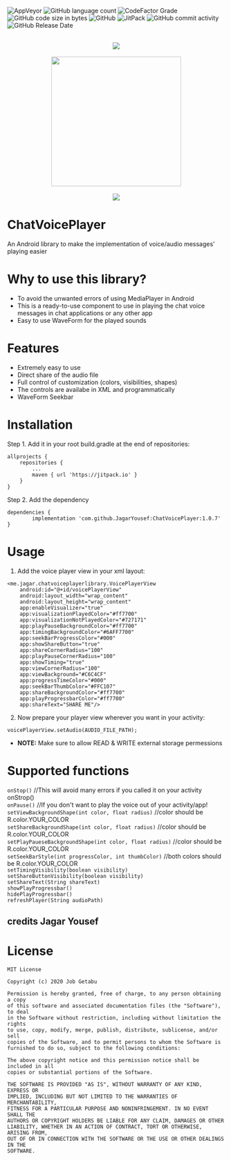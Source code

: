 ![AppVeyor](https://img.shields.io/appveyor/ci/JagarYousef/chatvoiceplayer) ![GitHub language count](https://img.shields.io/github/languages/count/JagarYousef/ChatVoicePlayer) ![CodeFactor Grade](https://img.shields.io/codefactor/grade/github/jagaryousef/chatvoiceplayer) ![GitHub code size in bytes](https://img.shields.io/github/languages/code-size/JagarYousef/ChatVoicePlayer) ![GitHub](https://img.shields.io/github/license/JagarYousef/ChatVoicePlayer)  ![JitPack](https://img.shields.io/jitpack/v/github/JagarYousef/ChatVoicePlayer) ![GitHub commit activity](https://img.shields.io/github/commit-activity/m/JagarYousef/ChatVoicePlayer) ![GitHub Release Date](https://img.shields.io/github/release-date/JagarYousef/ChatVoicePlayer)<br><br>
<p align="center">
  <img src="https://user-images.githubusercontent.com/41321155/56833705-e8f0c180-6877-11e9-88fb-36a3ee17f149.gif"><br><br>
  <img width="300" src="https://user-images.githubusercontent.com/41321155/64449466-a7570980-d0e8-11e9-8c45-02a53951763d.png"><br><br>
  <img src="https://user-images.githubusercontent.com/41321155/56834806-1b4fee00-687b-11e9-9694-e6ce3bc2a94d.png">
</p>


# ChatVoicePlayer
An Android library to make the implementation of voice/audio messages' playing easier

# Why to use this library? 
- To avoid the unwanted errors of using MediaPlayer in Android
- This is a ready-to-use component to use in playing the chat voice messages in chat applications or any other app
- Easy to use WaveForm for the played sounds

# Features
- Extremely easy to use
- Direct share of the audio file
- Full control of customization (colors, visibilities, shapes) 
- The controls are availabe in XML and programmatically
- WaveForm Seekbar



# Installation
Step 1. Add it in your root build.gradle at the end of repositories:

	allprojects {
		repositories {
			...
			maven { url 'https://jitpack.io' }
		}
	}
Step 2. Add the dependency

	dependencies {
	        implementation 'com.github.JagarYousef:ChatVoicePlayer:1.0.7'
	}

# Usage
1. Add the voice player view in your xml layout: 
```
<me.jagar.chatvoiceplayerlibrary.VoicePlayerView
    android:id="@+id/voicePlayerView"
    android:layout_width="wrap_content"
    android:layout_height="wrap_content"
    app:enableVisualizer="true"
    app:visualizationPlayedColor="#ff7700"
    app:visualizationNotPlayedColor="#727171"
    app:playPauseBackgroundColor="#ff7700"
    app:timingBackgroundColor="#6AFF7700"
    app:seekBarProgressColor="#000"
    app:showShareButton="true"
    app:shareCornerRadius="100"
    app:playPauseCornerRadius="100"
    app:showTiming="true"
    app:viewCornerRadius="100"
    app:viewBackground="#C6C4CF"
    app:progressTimeColor="#000"
    app:seekBarThumbColor="#FFC107"
    app:shareBackgroundColor="#ff7700"
    app:playProgressbarColor="#ff7700"
    app:shareText="SHARE ME"/>
```
2. Now prepare your player view wherever you want in your activity: 
```
voicePlayerView.setAudio(AUDIO_FILE_PATH);
```

* **NOTE:** Make sure to allow READ & WRITE external storage permessions

# Supported functions

`onStop()` //This will avoid many errors if you called it on your activity onStrop() <br>
`onPause()` //If you don't want to play the voice out of your activity/app! <br>
`setViewBackgroundShape(int color, float radius)` //color should be R.color.YOUR_COLOR <br>
`setShareBackgroundShape(int color, float radius)` //color should be R.color.YOUR_COLOR <br>
`setPlayPaueseBackgroundShape(int color, float radius)` //color should be R.color.YOUR_COLOR <br>
`setSeekBarStyle(int progressColor, int thumbColor)` //both colors should be R.color.YOUR_COLOR <br>
`setTimingVisibility(boolean visibility)` <br>
`setShareButtonVisibility(boolean visibility)` <br>
`setShareText(String shareText)`<br>
`showPlayProgressbar()`<br>
`hidePlayProgressbar()`<br>
`refreshPlayer(String audioPath)`<br>

## credits Jagar Yousef

# License 
```
MIT License

Copyright (c) 2020 Job Getabu

Permission is hereby granted, free of charge, to any person obtaining a copy
of this software and associated documentation files (the "Software"), to deal
in the Software without restriction, including without limitation the rights
to use, copy, modify, merge, publish, distribute, sublicense, and/or sell
copies of the Software, and to permit persons to whom the Software is
furnished to do so, subject to the following conditions:

The above copyright notice and this permission notice shall be included in all
copies or substantial portions of the Software.

THE SOFTWARE IS PROVIDED "AS IS", WITHOUT WARRANTY OF ANY KIND, EXPRESS OR
IMPLIED, INCLUDING BUT NOT LIMITED TO THE WARRANTIES OF MERCHANTABILITY,
FITNESS FOR A PARTICULAR PURPOSE AND NONINFRINGEMENT. IN NO EVENT SHALL THE
AUTHORS OR COPYRIGHT HOLDERS BE LIABLE FOR ANY CLAIM, DAMAGES OR OTHER
LIABILITY, WHETHER IN AN ACTION OF CONTRACT, TORT OR OTHERWISE, ARISING FROM,
OUT OF OR IN CONNECTION WITH THE SOFTWARE OR THE USE OR OTHER DEALINGS IN THE
SOFTWARE.
```
